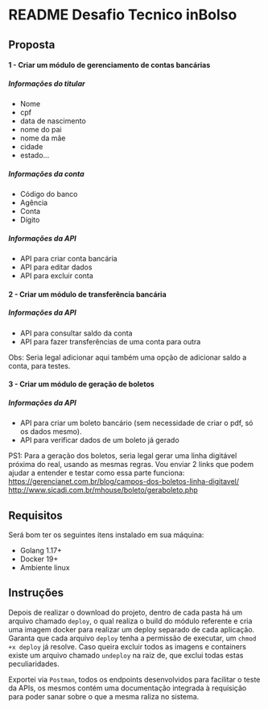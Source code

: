 # README Desafio Tecnico inBolso

## Proposta

#### 1 - Criar um módulo de gerenciamento de contas bancárias

##### Informações do titular
 - Nome
 - cpf
 - data de nascimento
 - nome do pai
 - nome da mãe
 - cidade
 - estado...

##### Informações da conta
 - Código do banco
 - Agência
 - Conta
 - Dígito

##### Informações da API
- API para criar conta bancária
- API para editar dados
- API para excluir conta

#### 2 - Criar um módulo de transferência bancária


##### Informações da API
- API para consultar saldo da conta
- API para fazer transferências de uma conta para outra

Obs: Seria legal adicionar aqui também uma opção de adicionar saldo a conta, para testes.

#### 3 - Criar um módulo de geração de boletos

##### Informações da API
- API para criar um boleto bancário (sem necessidade de criar o pdf, só os dados mesmo).
- API para verificar dados de um boleto já gerado

PS1:
Para a geração dos boletos, seria legal gerar uma linha digitável próxima do real, usando as mesmas regras. Vou enviar 2 links que podem ajudar a entender e testar como essa parte funciona:
https://gerencianet.com.br/blog/campos-dos-boletos-linha-digitavel/
http://www.sicadi.com.br/mhouse/boleto/geraboleto.php

## Requisitos
Será bom ter os seguintes itens instalado em sua máquina:

- Golang 1.17+
- Docker 19+
- Ambiente linux

## Instruções
Depois de realizar o download do projeto, dentro de cada pasta há um arquivo chamado `deploy`, o qual realiza o build do módulo referente e cria uma imagem docker
para realizar um deploy separado de cada aplicação.
Garanta que cada arquivo `deploy` tenha a permissão de executar, um `chmod +x deploy` já resolve.
Caso queira excluir todos as imagens e containers existe um arquivo chamado `undeploy` na raiz de, que exclui todas estas peculiaridades.

Exportei via `Postman`, todos os endpoints desenvolvidos para facilitar o teste da APIs, os mesmos contém uma documentação integrada à requisição para poder sanar sobre o que a mesma raliza no sistema.